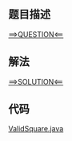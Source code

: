 ## 题目描述

[==>QUESTION<==](https://leetcode.cn/problems/valid-square/)

## 解法

[==>SOLUTION<==](https://leetcode.cn/problems/valid-square/solution/you-xiao-de-zheng-fang-xing-by-leetcode-94t5m/)

## 代码

[ValidSquare.java](https://github.com/Marshal7cc/leetcode-java/blob/master/src/math/ValidSquare.java)


